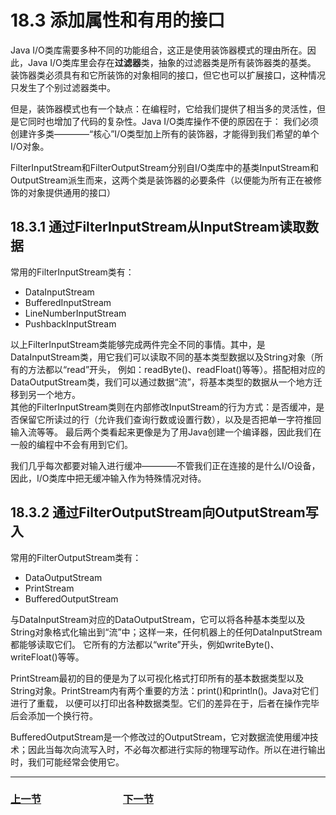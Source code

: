 # 18.3 添加属性和有用的接口
Java I/O类库需要多种不同的功能组合，这正是使用装饰器模式的理由所在。因此，Java I/O类库里会存在**过滤器**类，抽象的过滤器类是所有装饰器类的基类。
装饰器类必须具有和它所装饰的对象相同的接口，但它也可以扩展接口，这种情况只发生了个别过滤器类中。

但是，装饰器模式也有一个缺点：在编程时，它给我们提供了相当多的灵活性，但是它同时也增加了代码的复杂性。Java I/O类库操作不便的原因在于：
我们必须创建许多类————“核心”I/O类型加上所有的装饰器，才能得到我们希望的单个I/O对象。

FilterInputStream和FilterOutputStream分别自I/O类库中的基类InputStream和OutputStream派生而来，这两个类是装饰器的必要条件（以便能为所有正在被修饰的对象提供通用的接口）

## 18.3.1 通过FilterInputStream从InputStream读取数据
常用的FilterInputStream类有：
- DataInputStream
- BufferedInputStream
- LineNumberInputStream
- PushbackInputStream

以上FilterInputStream类能够完成两件完全不同的事情。其中，是DataInputStream类，用它我们可以读取不同的基本类型数据以及String对象（所有的方法都以“read”开头，
例如：readByte()、readFloat()等等）。搭配相对应的DataOutputStream类，我们可以通过数据“流”，将基本类型的数据从一个地方迁移到另一个地方。  
其他的FilterInputStream类则在内部修改InputStream的行为方式：是否缓冲，是否保留它所读过的行（允许我们查询行数或设置行数），以及是否把单一字符推回输入流等等。
最后两个类看起来更像是为了用Java创建一个编译器，因此我们在一般的编程中不会有用到它们。 
 
我们几乎每次都要对输入进行缓冲————不管我们正在连接的是什么I/O设备，因此，I/O类库中把无缓冲输入作为特殊情况对待。


## 18.3.2 通过FilterOutputStream向OutputStream写入
常用的FilterOutputStream类有：  
- DataOutputStream
- PrintStream
- BufferedOutputStream

与DataInputStream对应的DataOutputStream，它可以将各种基本类型以及String对象格式化输出到“流”中；这样一来，任何机器上的任何DataInputStream都能够读取它们。
它所有的方法都以“write”开头，例如writeByte()、writeFloat()等等。

PrintStream最初的目的便是为了以可视化格式打印所有的基本数据类型以及String对象。PrintStream内有两个重要的方法：print()和println()。Java对它们进行了重载，
以便可以打印出各种数据类型。它们的差异在于，后者在操作完毕后会添加一个换行符。

BufferedOutputStream是一个修改过的OutputStream，它对数据流使用缓冲技术；因此当每次向流写入时，不必每次都进行实际的物理写动作。所以在进行输出时，我们可能经常会使用它。

---

### [上一节](18.2_Input_and_output.md)　　　　　　　　[下一节](18.4_Readers_&_Writers.md)